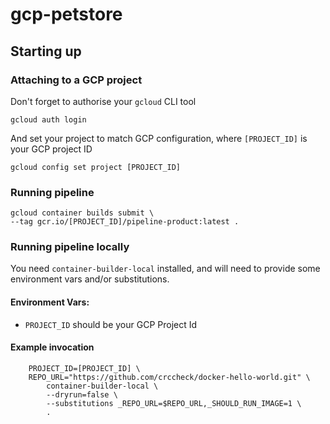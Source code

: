 # gcp-petstore

## Starting up

### Attaching to a GCP project

Don't forget to authorise your `gcloud` CLI tool

    gcloud auth login

And set your project to match GCP configuration, where `[PROJECT_ID]` is your GCP project ID

    gcloud config set project [PROJECT_ID]

### Running pipeline

    gcloud container builds submit \
    --tag gcr.io/[PROJECT_ID]/pipeline-product:latest .


### Running pipeline locally

You need `container-builder-local` installed, and will need to provide some environment vars and/or substitutions.

#### Environment Vars:

- `PROJECT_ID` should be your GCP Project Id

#### Example invocation

        PROJECT_ID=[PROJECT_ID] \
        REPO_URL="https://github.com/crccheck/docker-hello-world.git" \
            container-builder-local \
            --dryrun=false \
            --substitutions _REPO_URL=$REPO_URL,_SHOULD_RUN_IMAGE=1 \
            .

  

<!--
    REFERENCES
-->

[gcb-docker-quickstart]: https://cloud.google.com/container-builder/docs/quickstart-docker